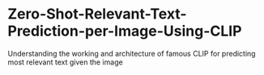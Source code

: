# Zero-Shot-Relevant-Text-Prediction-per-Image-Using-CLIP
Understanding the working and architecture of famous CLIP for predicting most relevant text given the image
